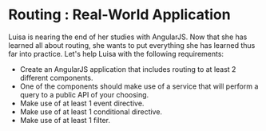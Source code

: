 # Routing : Real-World Application

Luisa is nearing the end of her studies with AngularJS. Now that she has learned all about routing, she wants to put everything she has learned thus far into practice. Let's help Luisa with the following requirements:

- Create an AngularJS application that includes routing to at least 2 different components.
- One of the components should make use of a service that will perform a query to a public API of your choosing.
- Make use of at least 1 event directive.
- Make use of at least 1 conditional directive.
- Make use of at least 1 filter.